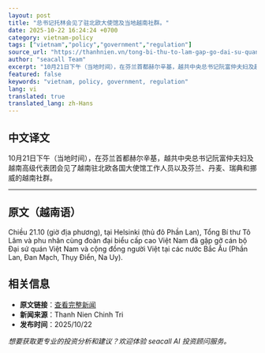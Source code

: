 ```yaml
---
layout: post
title: "总书记托林会见了驻北欧大使馆及当地越南社群。"
date: 2025-10-22 16:24:24 +0700
category: vietnam-policy
tags: ["vietnam","policy","government","regulation"]
source_url: "https://thanhnien.vn/tong-bi-thu-to-lam-gap-go-dai-su-quan-va-cong-dong-nguoi-viet-tai-bac-au-185251022172900157.htm"
author: "seacall Team"
excerpt: "10月21日下午（当地时间），在芬兰首都赫尔辛基，越共中央总书记阮富仲夫妇及越南高级代表团会见了越南驻北欧各国大使馆工作人员以及芬兰、丹麦、瑞典和挪威的越南社群。..."
featured: false
keywords: "vietnam, policy, government, regulation"
lang: vi
translated: true
translated_lang: zh-Hans
---
```


## 中文译文

10月21日下午（当地时间），在芬兰首都赫尔辛基，越共中央总书记阮富仲夫妇及越南高级代表团会见了越南驻北欧各国大使馆工作人员以及芬兰、丹麦、瑞典和挪威的越南社群。

---

## 原文（越南语）

Chiều 21.10 (giờ địa phương), tại Helsinki (thủ đ&ocirc; Phần Lan), Tổng B&iacute; thư T&ocirc; L&acirc;m v&agrave; phu nh&acirc;n c&ugrave;ng đo&agrave;n đại biểu cấp cao Việt Nam đ&atilde; gặp gỡ c&aacute;n bộ Đại sứ qu&aacute;n Việt Nam v&agrave; cộng đồng người Việt tại c&aacute;c nước Bắc &Acirc;u (Phần Lan, Đan Mạch, Thụy Điển, Na Uy).

## 相关信息

- **原文链接**：[查看完整新闻](https://thanhnien.vn/tong-bi-thu-to-lam-gap-go-dai-su-quan-va-cong-dong-nguoi-viet-tai-bac-au-185251022172900157.htm)
- **新闻来源**：Thanh Nien Chinh Tri
- **发布时间**：2025/10/22

*想要获取更专业的投资分析和建议？欢迎体验 seacall AI 投资顾问服务。*